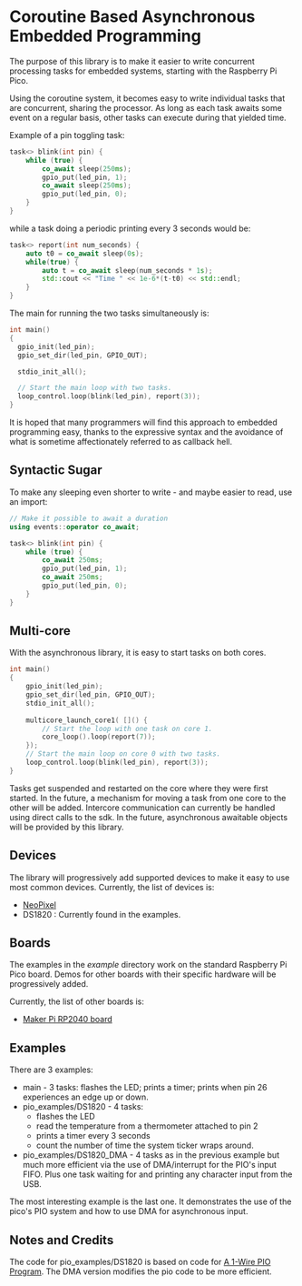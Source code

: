 # Coroutine Based Asynchronous Embedded Programming

The purpose of this library is to make it easier to write concurrent
processing tasks for embedded systems, starting with the 
Raspberry Pi Pico.

Using the coroutine system, it becomes easy to write individual tasks
that are concurrent, sharing the processor. As long as each task 
awaits some event on a regular basis, other tasks can execute during
that yielded time.

Example of a pin toggling task:
```cpp
task<> blink(int pin) {
    while (true) {
        co_await sleep(250ms);
        gpio_put(led_pin, 1);
        co_await sleep(250ms);
        gpio_put(led_pin, 0);	
    }
}
```
while a task doing a periodic printing every 3 seconds would be:
```cpp
task<> report(int num_seconds) {
    auto t0 = co_await sleep(0s);
    while(true) {
        auto t = co_await sleep(num_seconds * 1s);
        std::cout << "Time " << 1e-6*(t-t0) << std::endl;
    }
}
```

The main for running the two tasks simultaneously is:
```cpp
int main()
{
  gpio_init(led_pin);
  gpio_set_dir(led_pin, GPIO_OUT);

  stdio_init_all();

  // Start the main loop with two tasks.
  loop_control.loop(blink(led_pin), report(3));
}
```

It is hoped that many programmers will find this approach
to embedded programming easy, thanks to the expressive syntax
and the avoidance of what is sometime affectionately referred to
as callback hell.

## Syntactic Sugar

To make any sleeping even shorter to write - and maybe easier to read, use
an import:

```cpp
// Make it possible to await a duration
using events::operator co_await;

task<> blink(int pin) {
    while (true) {
        co_await 250ms;
        gpio_put(led_pin, 1);
        co_await 250ms;
        gpio_put(led_pin, 0);	
    }
}
```

## Multi-core

With the asynchronous library, it is easy to start tasks on both cores.
```cpp
int main()
{
	gpio_init(led_pin);
	gpio_set_dir(led_pin, GPIO_OUT);
	stdio_init_all();
  
  	multicore_launch_core1( []() {
		// Start the loop with one task on core 1.
		core_loop().loop(report(7));
	});
	// Start the main loop on core 0 with two tasks.
	loop_control.loop(blink(led_pin), report(3));
}
```
Tasks get suspended and restarted on the core where they were first started.
In the future, a mechanism for moving a task from one core to the other will be added.
Intercore communication can currently be handled using direct calls to the sdk.
In the future, asynchronous awaitable objects will be provided by this library.

## Devices
The library will progressively add supported devices to make it easy
to use most common devices. 
Currently, the list of devices is:
 - [NeoPixel](Async/devices/neopixel/NeoPixel.md)
 - DS1820 : Currently found in the examples.
## Boards
The examples in the *example* directory work on the standard
Raspberry Pi Pico board. Demos for other boards with their specific 
hardware will be progressively added.

Currently, the list of other boards is:
 - [Maker Pi RP2040 board](other_boards/maker_pi_rp2040/MakerPiRP2040.md)
## Examples

There are 3 examples:
- main - 3 tasks: flashes the LED; prints a timer; prints when pin 26 experiences
an edge up or down.
- pio_examples/DS1820 - 4 tasks:
    - flashes the LED
    - read the temperature from a thermometer attached to pin 2
    - prints a timer every 3 seconds
    - count the number of time the system ticker wraps around.
- pio_examples/DS1820_DMA - 4 tasks as in the previous example but much
more efficient via the use of DMA/interrupt for the PIO's input FIFO. Plus one task
waiting for and printing any character input from the USB.

The most interesting example is the last one. It demonstrates
the use of the pico's PIO system and how to use DMA for asynchronous input.

## Notes and Credits
The code for pio_examples/DS1820 is based on code for
[A 1-Wire PIO Program](https://www.i-programmer.info/programming/hardware/14527-the-pico-in-c-a-1-wire-pio-program.html).
The DMA version modifies the pio code to be more efficient.

